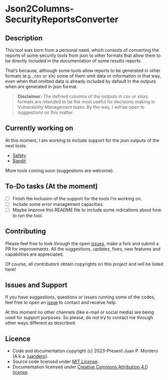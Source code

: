 # Json2Columns-SecurityReportsConverter

## Description

This tool was born from a personal need, which consists of converting the reports of some security tools from json to other formats that allow them to be directly included in the documentation of some results reports.

That’s because, although some tools allow reports to be generated in other formats (e.g., csv or xls) some of them omit data or information in that way, even when that omitted data is already included by default in the outputs when are generated in json format.

> **Disclaimer:** The defined columns of the outputs in csv or xlsxs formats are intended to be the most useful for decisions making in Vulnerability Management tasks. By the way, I will be open to suggestions on this matter.

## Currently working on

At this moment, I am working to include support for the json outputs of the next tools:
- [Safety](https://github.com/pyupio/safety)
- [Bandit](https://github.com/PyCQA/bandit)

More tools coming soon (suggestions are welcome).

## To-Do tasks (At the moment)

- [ ] Finish the inclusion of the support for the tools I’m working on.
- [ ] Include some error management capacities.
- [ ] Maybe improve this README file to include some indications about how to run the tool.

## Contributing

Please feel free to look through the open [issues](https://github.com/juandero/Security-Report-Format-Converter/issues), make a fork and submit a PR for improvements. All the suggestions, updates, fixes, new features and capabilities are appreciated.

Of course, all contributors obtain copyrights on this project and will be listed here!

## Issues and Support

If you have suggestions, questions or issues running some of the codes, feel free to open an [issue](https://github.com/juandero/Security-Report-Format-Converter/issues) to contact and receive help.

At this moment no other channels (like e-mail or social media) are being used for support purposes. So please, do not try to contact me through other ways different as described.

## Licence

- Code and documentation copyright (c) 2023-Present Juan P. Montero (A.k.a. [juandero](https://github.com/juandero)).
- Source code licensed under [MIT License](https://github.com/juandero/Security-Report-Format-Converter/blob/main/LICENSE).
- Documentation licensed under [Creative Commons Attribution 4.0 license](https://creativecommons.org/licenses/by/4.0/).